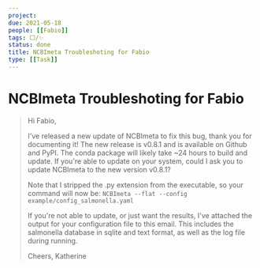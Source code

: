 ```yaml
---
project:
due: 2021-05-18
people: [[Fabio]]
tags: ⬜/✨
status: done
title: NCBImeta Troubleshoting for Fabio
type: [[Task]]
---
```


# NCBImeta Troubleshoting for Fabio

> Hi Fabio,
>
> I've released a new update of NCBImeta to fix this bug, thank you for documenting it! The new release is v0.8.1 and is available on Github and PyPI. The conda package will likely take ~24 hours to build and update. If you're able to update on your system, could I ask you to update NCBImeta to the new version v0.8.1?
> 
> Note that I stripped the .py extension from the executable, so your command will now be:
> ```NCBImeta --flat --config example/config_salmonella.yaml```
>
> If you're not able to update, or just want the results, I've attached the output for your configuration file to this email. This includes the salmonella database in sqlite and text format, as well as the log file during running.
>
> Cheers,
> Katherine

